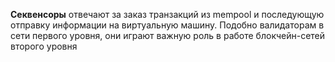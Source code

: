 


**Секвенсоры** отвечают за заказ транзакций из mempool 
и последующую отправку информации на виртуальную машину. 
Подобно валидаторам в сети первого уровня, они играют важную роль в работе блокчейн-сетей второго уровня